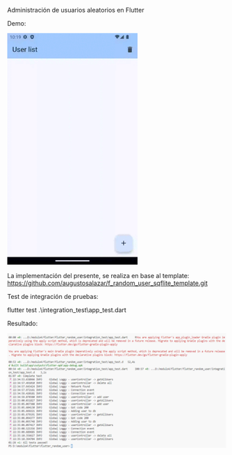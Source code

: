 Administración de usuarios aleatorios en Flutter

Demo:

<img src="/web/random_users.gif" width="300" />

La implementación del presente, se realiza en base al template: https://github.com/augustosalazar/f_random_user_sqflite_template.git

Test de integración de pruebas:

flutter test .\integration_test\app_test.dart

Resultado:

<img src="/web/test.png" />